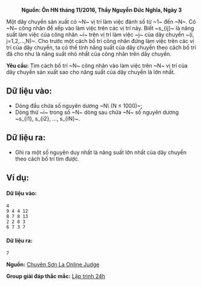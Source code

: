 **<center>Nguồn: Ôn HN tháng 11/2016, Thầy Nguyễn Đức Nghĩa, Ngày 3</center>**

Một dây chuyền sản xuất có ~N~ vị trí làm việc đánh số từ ~1~ đến ~N~. Có ~N~ công nhân để xếp vào làm việc trên các vị trí này. Biết ~s_{ij}~ là năng suất làm việc của công nhân ~i~ trên vị trí làm việc ~j~ của dây chuyền ~(i, j=1,2,…,N)~. Cho trước một cách bố trí công nhân đứng làm việc trên các vị trí của dây chuyền, ta có thể tính năng suất của dây chuyền theo cách bố trí đã cho như là năng suất nhỏ nhất của công nhân trên dây chuyền.

**Yêu cầu:** Tìm cách bố trí ~N~ công nhân vào làm việc trên ~N~ vị trí của dây chuyền sản xuất sao cho năng suất của dây chuyền là lớn nhất.

## Dữ liệu vào:
- Dòng đầu chứa số nguyên dương ~N\ (N ≤ 1000)~;
- Dòng thứ ~i~ trong số ~N~ dòng sau chứa ~N~ số nguyên dương ~s_{i1}, s_{i2}, …, s_{iN}~.

## Dữ liệu ra:
- Ghi ra một số nguyên duy nhất là năng suất lớn nhất của dây chuyền theo cách bố trí tìm được.

## Ví dụ:
#### Dữ liệu vào:
```
4
9 4 4 12
8 7 8 13
2 2 8 3
6 7 3 7
```

#### Dữ liệu ra:
```
7
```
**Nguồn:** [Chuyên Sơn La Online Judge](http://csloj.ddns.net/)

**Group giải đáp thắc mắc:** [Lập trình 24h](https://www.facebook.com/groups/1386904321519984)